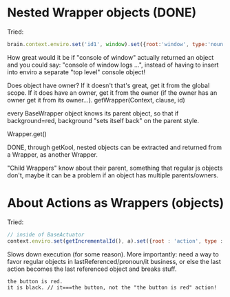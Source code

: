 # Nested Wrapper objects (DONE)

Tried:

```javascript
brain.context.enviro.set('id1', window).set({root:'window', type:'noun'})
```

How great would it be if "console of window" actually returned an object and you could say: "console of window logs ...", instead of having to insert into enviro a separate "top level" console object!

Does object have owner? If it doesn't that's great, get it from the global scope.
If it does have an owner, get it from the owner (if the owner has an owner get it from its owner...). getWrapper(Context, clause, id)


every BaseWrapper object knows its parent object, so that if background=red, background "sets itself back" on the parent style.

Wrapper.get()

DONE, through getKool, nested objects can be extracted and returned from a Wrapper, as another Wrapper.

"Child Wrappers" know about their parent, something that regular js objects don't, maybe it can be a problem if an object has multiple parents/owners.

# About Actions as Wrappers (objects)

Tried:

```javascript
// inside of BaseActuator
context.enviro.set(getIncrementalId(), a).set({root : 'action', type : 'noun'})
```

Slows down execution (for some reason). More importantly: need a way to favor regular objects in lastReferenced/pronoun/it business, or else the last action becomes the last referenced object and breaks stuff.

```
the button is red.
it is black. // it===the button, not the "the button is red" action!
```
            


